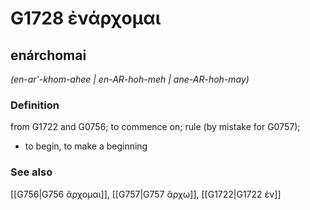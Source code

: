 # G1728 ἐνάρχομαι

## enárchomai

_(en-ar'-khom-ahee | en-AR-hoh-meh | ane-AR-hoh-may)_

### Definition

from G1722 and G0756; to commence on; rule (by mistake for G0757); 

- to begin, to make a beginning

### See also

[[G756|G756 ἄρχομαι]], [[G757|G757 ἄρχω]], [[G1722|G1722 ἐν]]
